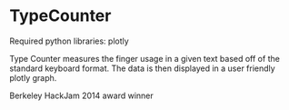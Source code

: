 TypeCounter
===========
Required python libraries:
plotly

Type Counter measures the finger usage in a given text based off of the standard keyboard format. The data is then displayed in a user friendly plotly graph. 


Berkeley HackJam 2014 award winner

